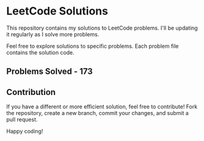 # LeetCode Solutions

This repository contains my solutions to LeetCode problems. I'll be updating it regularly as I solve more problems.

Feel free to explore solutions to specific problems. Each problem file contains the solution code.

## Problems Solved - 173

## Contribution

If you have a different or more efficient solution, feel free to contribute! Fork the repository, create a new branch, commit your changes, and submit a pull request.

Happy coding!